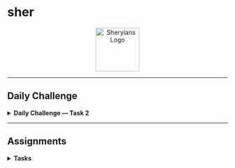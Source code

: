 # sher

<p align="center">
  <img src="https://ik.imagekit.io/sheryians/Sheryians_Logo_wFKd9VClG.png" alt="Sheryians Logo" width="100" />
</p>

---

## Daily Challenge

<details>
  <summary><strong>Daily Challenge — Task 2</strong></summary>
 
   Click any image to open the live demo.

  <p align="center">
    <a href="https://yadavnikhil03.github.io/sher/DailyChellenge/Task-2/" target="_blank" rel="noopener noreferrer">
      <img src="https://github.com/user-attachments/assets/7f0cbe13-b52b-4423-a125-ddf9b348f31c" alt="Daily Challenge Task 2 Output" width="1200" />
    </a>
  </p>

</details>

---

## Assignments

<details>
  <summary><strong>Tasks</strong></summary>

  Click any image to open the live demo.

  <p align="center">
    <a href="https://yadavnikhil03.github.io/sher/Task-2/index.html" target="_blank" rel="noopener noreferrer">
      <img src="https://github.com/user-attachments/assets/f0eb7871-b031-41da-9215-3059e03ff386" alt="Task 2 Preview" width="900" />
    </a>
  </p>

  <p align="center">
    <a href="https://yadavnikhil03.github.io/sher/Task-4/index.html" target="_blank" rel="noopener noreferrer">
      <img src="https://github.com/user-attachments/assets/e076b880-e58e-4cdd-99f7-1465ae410655" alt="Task 4 Preview" width="900" />
    </a>
  </p>

</details>




